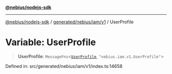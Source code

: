 [**@nebius/nodejs-sdk**](../../../../../README.md)

***

[@nebius/nodejs-sdk](../../../../../README.md) / [generated/nebius/iam/v1](../README.md) / UserProfile

# Variable: UserProfile

> **UserProfile**: `MessageFns`\<[`UserProfile`](../interfaces/UserProfile.md), `"nebius.iam.v1.UserProfile"`\>

Defined in: src/generated/nebius/iam/v1/index.ts:14658
